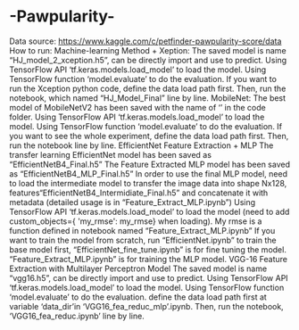 # -Pawpularity-
Data source:
https://www.kaggle.com/c/petfinder-pawpularity-score/data
How to run:
Machine-learning Method + Xeption:
  The saved model is name “HJ_model_2_xception.h5”, can be directly import and use to predict.
  Using TensorFlow API ‘tf.keras.models.load_model’ to load the model.
  Using TensorFlow function ‘model.evaluate’ to do the evaluation.
  If you want to run the Xception python code, define the data load path first.
  Then, run the notebook, which named “HJ_Model_Final” line by line.
MobileNet:
  The best model of MobileNetV2 has been saved with the name of ‘’ in the code folder.
  Using TensorFlow API ‘tf.keras.models.load_model’ to load the model.
  Using TensorFlow function ‘model.evaluate’ to do the evaluation.
  If you want to see the whole experiment, define the data load path first.
  Then, run the notebook line by line.
EfficientNet Feature Extraction + MLP
  The transfer learning EfficientNet model has been saved as “EfficientNetB4_Final.h5”
  The Feature Extracted MLP model has been saved as “EfficientNetB4_MLP_Final.h5”
  In order to use the final MLP model, need to load the intermediate model to transfer the image data into shape Nx128, features“EfficientNetB4_Intermidiate_Final.h5” and concatenate it with metadata (detailed usage is in “Feature_Extract_MLP.ipynb”)
  Using TensorFlow API ‘tf.keras.models.load_model’ to load the model (need to add custom_objects={ 'my_rmse': my_rmse} when loading). My rmse is a function defined in notebook named “Feature_Extract_MLP.ipynb”
  If you want to train the model from scratch, run “EfficientNet.ipynb” to train the base model first, “EfficientNet_fine_tune.ipynb” is for fine tuning the model. “Feature_Extract_MLP.ipynb” is for training the MLP model.
VGG-16 Feature Extraction with Multilayer Perceptron Model
  The saved model is name “vgg16.h5”, can be directly import and use to predict.
  Using TensorFlow API ‘tf.keras.models.load_model’ to load the model.
  Using TensorFlow function ‘model.evaluate’ to do the evaluation.
  define the data load path first at variable ‘data_dir’in ‘VGG16_fea_reduc_mlp’.ipynb.
  Then, run the notebook, ‘VGG16_fea_reduc.ipynb’ line by line.
